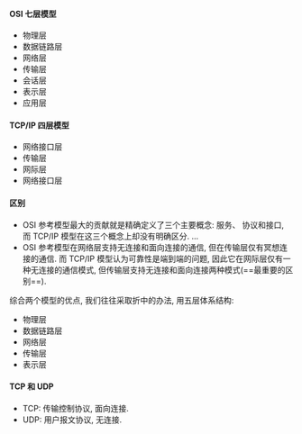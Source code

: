 #### OSI 七层模型

* 物理层
* 数据链路层
* 网络层
* 传输层
* 会话层
* 表示层
* 应用层

#### TCP/IP 四层模型

* 网络接口层
* 传输层
* 网际层
* 网络接口层

#### 区别

* OSI 参考模型最大的贡献就是精确定义了三个主要概念: 服务、 协议和接口, 而 TCP/IP 模型在这三个概念上却没有明确区分.
...
* OSI 参考模型在网络层支持无连接和面向连接的通信, 但在传输层仅有冥想连接的通信. 而 TCP/IP 模型认为可靠性是端到端的问题, 因此它在网际层仅有一种无连接的通信模式, 但传输层支持无连接和面向连接两种模式(==最重要的区别==).

综合两个模型的优点, 我们往往采取折中的办法, 用五层体系结构:
* 物理层
* 数据链路层
* 网络层
* 传输层
* 表示层

#### TCP 和 UDP

* TCP: 传输控制协议, 面向连接.
* UDP: 用户报文协议, 无连接.
